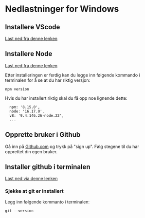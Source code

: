 # Nedlastninger for Windows

## Installere VScode

[Last ned fra denne lenken](https://code.visualstudio.com/download)

## Installere Node

[Last ned fra denne lenken](https://nodejs.org/en/download/)

Etter installeringen er ferdig kan du legge inn følgende kommando i terminalen for å se at du har riktig versjon: 

`npm version`

Hvis du har installert riktig skal du få opp noe lignende dette: 

```
  npm: '8.15.0',
  node: '16.17.0',
  v8: '9.4.146.26-node.22',
  ...
```

## Opprette bruker i Github

Gå inn på [Github.com](https://github.com/) og trykk på "sign up". Følg stegene til du har opprettet din egen bruker. 

## Installer github i terminalen

[Last ned via denne lenken](https://git-scm.com/downloads)

### Sjekke at git er installert

Legg inn følgende kommanto i terminalen: 

`git --version`





